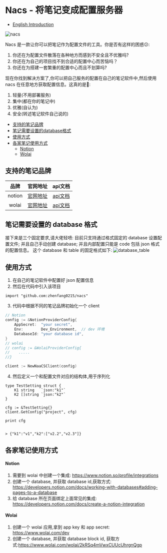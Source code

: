 # Nacs - 将笔记变成配置服务器

- [English Introduction](https://github.com/zhenfang0215/nacs/blob/main/README_en.md)


![nacs](https://github.com/zhenfang0215/nacs/blob/main/doc/nacs-github-banner-img.png)

Nacs 是一款让你可以把笔记作为配置文件的工具。你是否有这样的困惑😕:
1. 你还在为配置文件散落在各种地方而感到不安全且不优雅吗? 
2. 你还在为自己的项目找不到合适的配置中心而苦恼吗？
3. 你还在为搭建一套繁重的配置中心而且不划算吗? 

现在你找到解决方案了,你可以把自己服务的配置在自己的笔记软件中,然后使用 nacs 在任意地方获取配置信息。这真的是🤣:
1. 轻量(不用部署服务)
2. 集中(都在你的笔记中)
3. 优雅(自认为)
4. 安全(转述笔记软件自己说的)

- [支持的笔记品牌](#支持的笔记品牌)
- [笔记需要设置的database格式](#笔记需要设置的-database-格式)
- [使用方式](#使用方式)
- [各家笔记使用方式](#各家笔记使用方式)
  - [Notion](#notion)
  - [Wolai](#wolai)


## 支持的笔记品牌
|品牌|官网地址|api文档|
|:--:|:--:|:--:|
| notion |[官网地址](https://www.notion.com/)|[api文档](https://developers.notion.com/docs/getting-started)|
| wolai |[官网地址](https://www.wolai.com/)|[api文档](https://www.wolai.com/7FB9PLeqZ1ni9FfD11WuUi)|


## 笔记需要设置的 database 格式 
接下来是三个固定要求,请大佬轻喷: 目前只支持通过格式固定的 database 设置配置文件; 并且自己手动创建 database; 并且内部配置只能是 code 包括 json 格式的配置信息。 这个 database 和 table 的固定格式如下:
![database_table](https://github.com/zhenfang0215/nacs/blob/main/doc/database_sample.png)


## 使用方式
1. 在自己的笔记软件中配置好 json 配置信息
2. 然后在代码中引入该项目
```
import "github.com:zhenfang0215/nacs"
```
3. 代码中根据不同的笔记品牌初始化一个 client
```go
// Notion
config := &NotionProviderConfig{
    AppSecret:  "your secret",
    Env:        Dev_Environment,  // dev 环境
    DatabaseId: "your database id",
}
// wolai
// config := &WolaiProviderConfig{
//    .....
//}

client := NewNaaCSClient(config)
```
4. 然后定义一个和配置文件对应的结构体,用于序列化
```golang
type TestSetting struct {
	K1 string   `json:"k1"`
	K2 []string `json:"k2"`
}

cfg := &TestSetting{}
client.GetConfig("project", cfg)

print cfg


> {"k1":"v1","k2":["v2.2","v2.3"]}
```

## 各家笔记使用方式
#### Notion
1. 需要到 wolai 中创建一个集成: https://www.notion.so/profile/integrations
2. 创建一个 database, 并获取 database id,获取方式: https://developers.notion.com/docs/working-with-databases#adding-pages-to-a-database
3. 给 database 所在页面绑定上面常见的集成: https://developers.notion.com/docs/create-a-notion-integration

#### Wolai
1. 创建一个 wolai 应用,拿到 app key 和 app secret: https://www.wolai.com/dev
2. 创建一个 database, 并获取 database block id, 获取方式:https://www.wolai.com/wolai/2kRSq4mVwxCUUcUhrgnQgp
